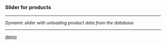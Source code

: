 # <h3>**Slider for products**</h3>
------
*Dynamic slider with unloading product data from the database*
_____

[demo](https://savelevaonclick.github.io/sliderForProducts/)
